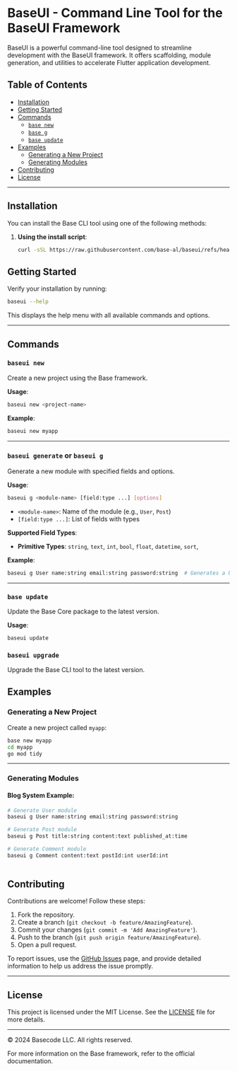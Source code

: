 
# BaseUI - Command Line Tool for the BaseUI Framework 

BaseUI is a powerful command-line tool designed to streamline development with the BaseUI framework.
It offers scaffolding, module generation, and utilities to accelerate Flutter application development.
 
## Table of Contents

- [Installation](#installation)
- [Getting Started](#getting-started)
- [Commands](#commands)
  - [`base new`](#base-new)
  - [`base g`](#base-generate-or-base-g)
  - [`base update`](#base-update)
- [Examples](#examples)
  - [Generating a New Project](#generating-a-new-project)
  - [Generating Modules](#generating-modules)
 - [Contributing](#contributing)
- [License](#license)

---

## Installation

You can install the Base CLI tool using one of the following methods:

1. **Using the install script**:
   ```bash
   curl -sSL https://raw.githubusercontent.com/base-al/baseui/refs/heads/main/install.sh | bash
   ```

## Getting Started

Verify your installation by running:

```bash
baseui --help
```

This displays the help menu with all available commands and options.

---

## Commands

### `baseui new`

Create a new project using the Base framework.

**Usage**:
```bash
baseui new <project-name>
```

**Example**:
```bash
baseui new myapp
```

---

### `baseui generate` or `baseui g`

Generate a new module with specified fields and options.

**Usage**:
```bash
baseui g <module-name> [field:type ...] [options]
```

- `<module-name>`: Name of the module (e.g., `User`, `Post`)
- `[field:type ...]`: List of fields with types
 
**Supported Field Types**:
- **Primitive Types**: `string`, `text`, `int`, `bool`, `float`, `datetime`, `sort`,
 
**Example**:
```bash
baseui g User name:string email:string password:string  # Generates a User module with name, email, and password fields
```
 

---

### `base update`

Update the Base Core package to the latest version.

**Usage**:
```bash
baseui update
```

### `baseui upgrade`

Upgrade the Base CLI tool to the latest version.

 

## Examples

### Generating a New Project

Create a new project called `myapp`:

```bash
base new myapp
cd myapp
go mod tidy
```

---

### Generating Modules

#### Blog System Example:

```bash
# Generate User module
baseui g User name:string email:string password:string

# Generate Post module
baseui g Post title:string content:text published_at:time 

# Generate Comment module
baseui g Comment content:text postId:int userId:int
 
```

 
 
  

## Contributing

Contributions are welcome! Follow these steps:

1. Fork the repository.
2. Create a branch (`git checkout -b feature/AmazingFeature`).
3. Commit your changes (`git commit -m 'Add AmazingFeature'`).
4. Push to the branch (`git push origin feature/AmazingFeature`).
5. Open a pull request.

To report issues, use the [GitHub Issues](https://github.com/base-go/cmd/issues) page, and provide detailed information to help us address the issue promptly.

---

## License

This project is licensed under the MIT License. See the [LICENSE](LICENSE) file for more details.

---

© 2024 Basecode LLC. All rights reserved.

For more information on the Base framework, refer to the official documentation.
